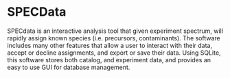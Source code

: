 # SPECData
SPECdata is an interactive analysis tool that given experiment spectrum, will rapidly assign known species (i.e. precursors, contaminants). The software includes many other features that allow a user to interact with their data, accept or decline assignments, and export or save their data. Using SQLite, this software stores both catalog, and experiment data, and provides an easy to use GUI for database management.
